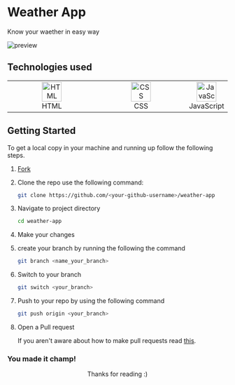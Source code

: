 # Weather App

Know your waether in easy way

![preview](./images/design/desktop-preview.jpg)

## Technologies used

 <table>
 	<tbody>
 		<tr>
 			<td align="Center" width="50%">
 				<a href="https://developer.mozilla.org/en-US/docs/Web/HTML" target="_blank" rel="noreferrer">
 					<img src="https://raw.githubusercontent.com/danielcranney/readme-generator/main/public/icons/skills/html5-colored.svg" width="45" height="45" alt="HTML">
 				</a> <br> HTML
 			</td>
 			<td align="Center" width="50%">
 				<a href="https://developer.mozilla.org/en-US/docs/Web/CSS" target="_blank" rel="noreferrer">
 					<img src="https://raw.githubusercontent.com/danielcranney/readme-generator/main/public/icons/skills/css3-colored.svg" width="45" height="45" alt="CSS">
 				</a> <br> CSS
 			</td>
 			<td align="Center" width="50%">
 				<a href="https://developer.mozilla.org/en-US/docs/Web/JavaScript" target="_blank" rel="noreferrer">
 					<img src="https://raw.githubusercontent.com/danielcranney/readme-generator/main/public/icons/skills/javascript-colored.svg" width="45" height="45" alt="JavaScript">
 				</a> <br> JavaScript
 			</td>
 		</tr>
 	</tbody>
  </table>

## Getting Started

 To get a local copy in your machine and running up follow the following steps.

 1. [Fork](https://github.com/rupali-codes/weather-app)

 2. Clone the repo use the following command:

 	```bash
 	git clone https://github.com/<your-github-username>/weather-app
 	```
 
 3. Navigate to project directory
 	```bash
    cd weather-app
    ```
 4. Make your changes 

 5. create your branch by running the following the command
 	```bash
 	git branch <name_your_branch>
 	```
6. Switch to your branch
	```bash
 	git switch <your_branch>
 	```

 7. Push to your repo by using the following command
 	```bash
 	git push origin <your_branch>
 	```
 8. Open a Pull request

 	If you aren't aware about how to make pull requests read [this](https://docs.github.com/about-pull-requests).


### You made it champ!

<p align="center">
	Thanks for reading :)
</p>

